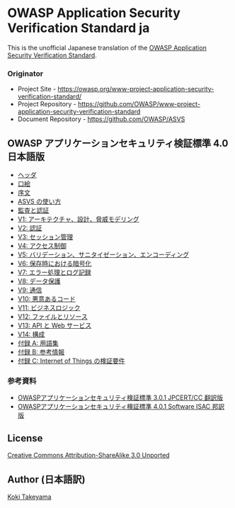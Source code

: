 # OWASP Application Security Verification Standard ja

This is the unofficial Japanese translation of the [OWASP Application Security Verification Standard](https://github.com/OWASP/ASVS).

### Originator

- Project Site - <https://owasp.org/www-project-application-security-verification-standard/>
- Project Repository - <https://github.com/OWASP/www-project-application-security-verification-standard>
- Document Repository - <https://github.com/OWASP/ASVS>

## OWASP アプリケーションセキュリティ検証標準 4.0 日本語版

* [ヘッダ](4.0/ja/0x00-Header.md)
* [口絵](4.0/ja/0x01-Frontispiece.md)
* [序文](4.0/ja/0x02-Preface.md)
* [ASVS の使い方](4.0/ja/0x03-Using-ASVS.md)
* [監査と認証](4.0/ja/0x04-Assessment_and_Certification.md)
* [V1: アーキテクチャ、設計、脅威モデリング](4.0/ja/0x10-V1-Architecture.md)
* [V2: 認証](4.0/ja/0x11-V2-Authentication.md)
* [V3: セッション管理](4.0/ja/0x12-V3-Session-management.md)
* [V4: アクセス制御](4.0/ja/0x12-V4-Access-Control.md)
* [V5: バリデーション、サニタイゼーション、エンコーディング](4.0/ja/0x13-V5-Validation-Sanitization-Encoding.md)
* [V6: 保存時における暗号化](4.0/ja/0x14-V6-Cryptography.md)
* [V7: エラー処理とログ記録](4.0/ja/0x15-V7-Error-Logging.md)
* [V8: データ保護](4.0/ja/0x16-V8-Data-Protection.md)
* [V9: 通信](4.0/ja/0x17-V9-Communications.md)
* [V10: 悪意あるコード](4.0/ja/0x18-V10-Malicious.md)
* [V11: ビジネスロジック](4.0/ja/0x19-V11-BusLogic.md)
* [V12: ファイルとリソース](4.0/ja/0x20-V12-Files-Resources.md)
* [V13: API と Web サービス](4.0/ja/0x21-V13-API.md)
* [V14: 構成](4.0/ja/0x22-V14-Config.md)
* [付録 A: 用語集](4.0/ja/0x90-Appendix-A_Glossary.md)
* [付録 B: 参考情報](4.0/ja/0x91-Appendix-B_References.md)
* [付録 C: Internet of Things の検証要件](4.0/ja/0x93-Appendix-C_IoT.md)

### 参考資料

* [OWASPアプリケーションセキュリティ検証標準 3.0.1 JPCERT/CC 翻訳版](https://www.jpcert.or.jp/securecoding/materials-owaspasvs.html)
* [OWASPアプリケーションセキュリティ検証標準 4.0.1 Software ISAC 邦訳版](https://www.csaj.jp/NEWS/pr/200903_asvs.html)

## License

[Creative Commons Attribution-ShareAlike 3.0 Unported](https://creativecommons.org/licenses/by-sa/3.0/)

## Author (日本語訳)

[Koki Takeyama](https://github.com/coky-t)
